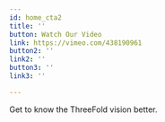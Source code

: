 ```yaml
---
id: home_cta2
title: ''
button: Watch Our Video
link: https://vimeo.com/438190961
button2: ''
link2: ''
button3: ''
link3: ''

---
```


Get to know the ThreeFold vision better.

<!-- button2: Spread our Message
link: ''
button3: Join our Community
link: '' -->